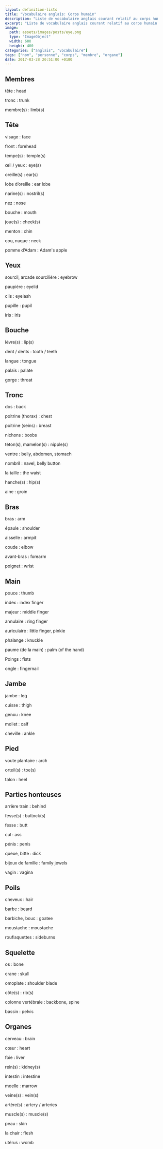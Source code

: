 ```yaml
---
layout: definition-lists
title: "Vocabulaire anglais: Corps humain"
description: "Liste de vocabulaire anglais courant relatif au corps humain."
excerpt: "Liste de vocabulaire anglais courant relatif au corps humain."
image:
  path: assets/images/posts/eye.png
  type: "ImageObject"
  width: 600
  height: 400
categories: ["anglais", "vocabulaire"]
tags: ["nom", "personne", "corps", "membre", "organe"]
date: 2017-03-28 20:51:00 +0100
---
```


## Membres

tête
: head

tronc
: trunk

membre(s)
: limb(s)


## Tête

visage
: face

front
: forehead

tempe(s)
: temple(s)

œil / yeux
: eye(s)

oreille(s)
: ear(s)

lobe d’oreille
: ear lobe

narine(s)
: nostril(s)

nez
: nose

bouche
: mouth

joue(s)
: cheek(s)

menton
: chin

cou, nuque
: neck

pomme d’Adam
: Adam's apple


## Yeux

sourcil, arcade sourcilière
: eyebrow

paupière
: eyelid

cils
: eyelash

pupille
: pupil

iris
: iris


## Bouche

lèvre(s)
: lip(s)

dent / dents
: tooth / teeth

langue
: tongue

palais
: palate

gorge
: throat


## Tronc

dos
: back

poitrine (thorax)
: chest

poitrine (seins)
: breast

nichons
: boobs

téton(s), mamelon(s)
: nipple(s)

ventre
: belly, abdomen, stomach

nombril
: navel, belly button

la taille
: the waist

hanche(s)
: hip(s)

aine
: groin


## Bras

bras
: arm

épaule
: shoulder

aisselle
: armpit

coude
: elbow

avant-bras
: forearm

poignet
: wrist


## Main

pouce
: thumb

index
: index finger

majeur
: middle finger

annulaire
: ring finger

auriculaire
: little finger, pinkie

phalange
: knuckle

paume (de la main)
: palm (of the hand)

Poings
: fists

ongle
: fingernail


## Jambe

jambe
: leg

cuisse
: thigh

genou
: knee

mollet
: calf

cheville
: ankle


## Pied

voute plantaire
: arch

orteil(s)
: toe(s)

talon
: heel


## Parties honteuses

arrière train
: behind

fesse(s)
: buttock(s)

fesse
: butt

cul
: ass

pénis
: penis

queue, bitte
: dick

bijoux de famille
: family jewels

vagin
: vagina


## Poils

cheveux
: hair

barbe
: beard

barbiche, bouc
: goatee

moustache
: moustache

rouflaquettes
: sideburns


## Squelette

os
: bone

crane
: skull

omoplate
: shoulder blade

côte(s)
: rib(s)

colonne vertébrale
: backbone, spine

bassin
: pelvis


## Organes

cerveau
: brain

cœur
: heart

foie
: liver

rein(s)
: kidney(s)

intestin
: intestine

moelle
: marrow

veine(s)
: vein(s)

artère(s)
: artery / arteries

muscle(s)
: muscle(s)

peau
: skin

la chair
: flesh

utérus
: womb
